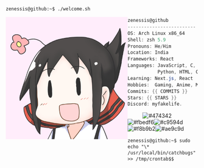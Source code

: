 ```console{.wrap}
zenessis@github:~$ ./welcome.sh
```

<img align="left" src="https://github.com/zenessis/zenessis/blob/main/cropped.jpg" alt="Unfortunately I didn't find the author of the pic, feel to open a pull request if found" width="320" /> 

```csharp
zenessis@github
-------------------------
OS: Arch Linux x86_64
Shell: zsh 5.9
Pronouns: He/Him
Location: India
Frameworks: React
Languages: JavaScript, C, CPP,
           Python, HTML, CSS
Learning: Next.js, React
Hobbies:  Gaming, Anime, Mangas
Commits: {{ COMMITS }}
Stars: {{ STARS }}
Discord: myfakelife.
```

<p align="left">
  &nbsp; &nbsp; &nbsp; &nbsp; &nbsp;
  <img alt="#474342" src="https://via.placeholder.com/15/474342/000000?text=+" width="25" height="20" /><img alt="#fbedf6" src="https://via.placeholder.com/15/fbedf6/000000?text=+" width="25" height="20" /><img alt="#c9594d" src="https://via.placeholder.com/15/c9594d/000000?text=+" width="25" height="20" /><img alt="#f8b9b2" src="https://via.placeholder.com/15/f8b9b2/000000?text=+" width="25" height="20" /><img alt="#ae9c9d" src="https://via.placeholder.com/15/ae9c9d/000000?text=+" width="25" height="20" />
</p>

```console{.wrap}
zenessis@github:~$ sudo echo "\* /usr/local/bin/catchbugs" >> /tmp/crontab$$
```
